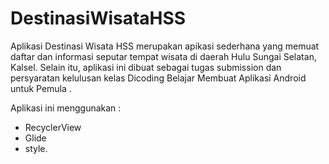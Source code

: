 # DestinasiWisataHSS
Aplikasi Destinasi Wisata HSS merupakan apikasi sederhana yang memuat daftar dan informasi seputar tempat wisata di daerah Hulu Sungai Selatan, Kalsel. Selain itu, aplikasi ini dibuat sebagai tugas submission dan persyaratan kelulusan kelas Dicoding Belajar Membuat Aplikasi Android untuk Pemula .

Aplikasi ini menggunakan :
<ul>
  <li>RecyclerView
  <li>Glide
  <li>style.
<ul>

